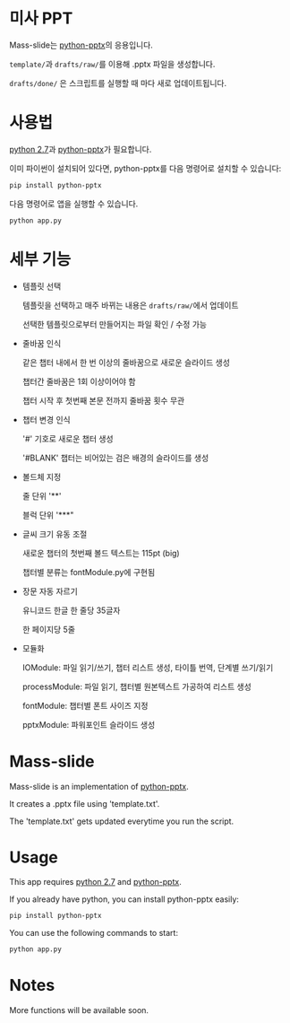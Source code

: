 
미사 PPT
==========

Mass-slide는 [python-pptx](http://python-pptx.readthedocs.io)의 응용입니다.

`template/`과 `drafts/raw/`를 이용해 .pptx 파일을 생성합니다.

`drafts/done/` 은 스크립트를 실행할 때 마다 새로 업데이트됩니다.


사용법
=====

[python 2.7](https://www.python.org/download/releases/2.7/)과 [python-pptx](http://python-pptx.readthedocs.io)가 필요합니다.

이미 파이썬이 설치되어 있다면, python-pptx를 다음 명령어로 설치할 수 있습니다:

```sh
pip install python-pptx
``` 

다음 명령어로 앱을 실행할 수 있습니다.

```sh
python app.py
```


세부 기능
========

* 템플릿 선택

	템플릿을 선택하고 매주 바뀌는 내용은 `drafts/raw/`에서 업데이트

	선택한 템플릿으로부터 만들어지는 파일 확인 / 수정 가능

* 줄바꿈 인식

	같은 챕터 내에서 한 번 이상의 줄바꿈으로 새로운 슬라이드 생성

	챕터간 줄바꿈은 1회 이상이어야 함

	챕터 시작 후 첫번째 본문 전까지 줄바꿈 횟수 무관

* 챕터 변경 인식

	'#' 기호로 새로운 챕터 생성

	'#BLANK' 챕터는 비어있는 검은 배경의 슬라이드를 생성

* 볼드체 지정

	줄 단위 '**'

	블럭 단위 '***"

* 글씨 크기 유동 조절

	새로운 챕터의 첫번째 볼드 텍스트는 115pt (big)

	챕터별 분류는 fontModule.py에 구현됨

* 장문 자동 자르기

	유니코드 한글 한 줄당 35글자

	한 페이지당 5줄

* 모듈화

	IOModule: 파일 읽기/쓰기, 챕터 리스트 생성, 타이틀 번역, 단계별 쓰기/읽기

	processModule: 파일 읽기, 챕터별 원본텍스트 가공하여 리스트 생성

	fontModule: 챕터별 폰트 사이즈 지정

	pptxModule: 파워포인트 슬라이드 생성


Mass-slide
==========

Mass-slide is an implementation of [python-pptx](http://python-pptx.readthedocs.io).

It creates a .pptx file using 'template.txt'.

The 'template.txt' gets updated everytime you run the script.


Usage
=====

This app requires [python 2.7](https://www.python.org/download/releases/2.7/) and [python-pptx](http://python-pptx.readthedocs.io).

If you already have python, you can install python-pptx easily:

```sh
pip install python-pptx
```

You can use the following commands to start:

```sh
python app.py
```


Notes
=====

More functions will be available soon.

